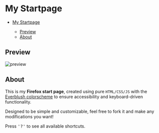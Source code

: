 # My Startpage

<!--toc:start-->

- [My Startpage](#my-startpage)
  - [Preview](#preview)
  - [About](#about)

  <!--toc:end-->

## Preview

![preview](https://github.com/EuCaue/startpage/assets/69485603/6c629379-3ef4-4406-97fd-35050a3cc498)

## About

This is my **Firefox start page**, created using pure `HTML/CSS/JS` with the
[Everblush colorscheme](https://github.com/Everblush) to ensure accessibility
and keyboard-driven functionality.

Designed to be simple and customizable, feel free to fork it and make
any modifications you want!

Press <kbd>'?'</kbd> to see all available shortcuts.
